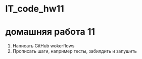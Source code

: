 # IT_code_hw11


# домашняя работа 11

1)	Написать GitHub wokerflows
2)	Прописать шаги, например тесты, забилдить и запушить